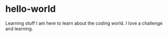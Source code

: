# hello-world
Learning stuff
I am here to learn about the coding world. 
I love a challenge and learning. 
